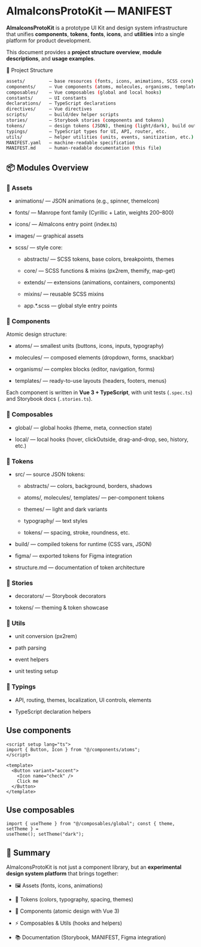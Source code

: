 # AlmaIconsProtoKit — MANIFEST

**AlmaIconsProtoKit** is a prototype UI Kit and design system infrastructure that unifies **components**, **tokens**, **fonts**, **icons**, and **utilities** into a single platform for product development.

This document provides a **project structure overview**, **module descriptions**, and **usage examples**.

📂 Project Structure

```bash
assets/         — base resources (fonts, icons, animations, SCSS core)
components/     — Vue components (atoms, molecules, organisms, templates)
composables/    — Vue composables (global and local hooks)
constants/      — UI constants
declarations/   — TypeScript declarations
directives/     — Vue directives
scripts/        — build/dev helper scripts
stories/        — Storybook stories (components and tokens)
tokens/         — design tokens (JSON), theming (light/dark), build outputs
typings/        — TypeScript types for UI, API, router, etc.
utils/          — helper utilities (units, events, sanitization, etc.)
MANIFEST.yaml   — machine-readable specification
MANIFEST.md     — human-readable documentation (this file)
```

## 📦 Modules Overview

### 🔹 Assets

- animations/ — JSON animations (e.g., spinner, themeIcon)

- fonts/ — Manrope font family (Cyrillic + Latin, weights 200–800)

- icons/ — AlmaIcons entry point (index.ts)

- images/ — graphical assets

- scss/ — style core:
  - abstracts/ — SCSS tokens, base colors, breakpoints, themes

  - core/ — SCSS functions & mixins (px2rem, themify, map-get)

  - extends/ — extensions (animations, containers, components)

  - mixins/ — reusable SCSS mixins

  - app.\*.scss — global style entry points

### 🔹 Components

Atomic design structure:

- atoms/ — smallest units (buttons, icons, inputs, typography)

- molecules/ — composed elements (dropdown, forms, snackbar)

- organisms/ — complex blocks (editor, navigation, forms)

- templates/ — ready-to-use layouts (headers, footers, menus)

Each component is written in **Vue 3 + TypeScript**, with unit tests (`.spec.ts`) and Storybook docs (`.stories.ts`).

### 🔹 Composables

- global/ — global hooks (theme, meta, connection state)

- local/ — local hooks (hover, clickOutside, drag-and-drop, seo, history, etc.)

### 🔹 Tokens

- src/ — source JSON tokens:
  - abstracts/ — colors, background, borders, shadows

  - atoms/, molecules/, templates/ — per-component tokens

  - themes/ — light and dark variants

  - typography/ — text styles

  - tokens/ — spacing, stroke, roundness, etc.

- build/ — compiled tokens for runtime (CSS vars, JSON)

- figma/ — exported tokens for Figma integration

- structure.md — documentation of token architecture

### 🔹 Stories

- decorators/ — Storybook decorators

- tokens/ — theming & token showcase

### 🔹 Utils

- unit conversion (px2rem)

- path parsing

- event helpers

- unit testing setup

### 🔹 Typings

- API, routing, themes, localization, UI controls, elements

- TypeScript declaration helpers

## Use components

```vue
<script setup lang="ts">
import { Button, Icon } from "@/components/atoms";
</script>

<template>
  <Button variant="accent">
    <Icon name="check" />
    Click me
  </Button>
</template>
```

## Use composables

```vue
import { useTheme } from "@/composables/global"; const { theme, setTheme } =
useTheme(); setTheme("dark");
```

## 📖 Summary

AlmaIconsProtoKit is not just a component library, but an **experimental design system platform** that brings together:

- 🖼️ Assets (fonts, icons, animations)

- 🎨 Tokens (colors, typography, spacing, themes)

- 🧩 Components (atomic design with Vue 3)

- ⚡ Composables & Utils (hooks and helpers)

- 📚 Documentation (Storybook, MANIFEST, Figma integration)
